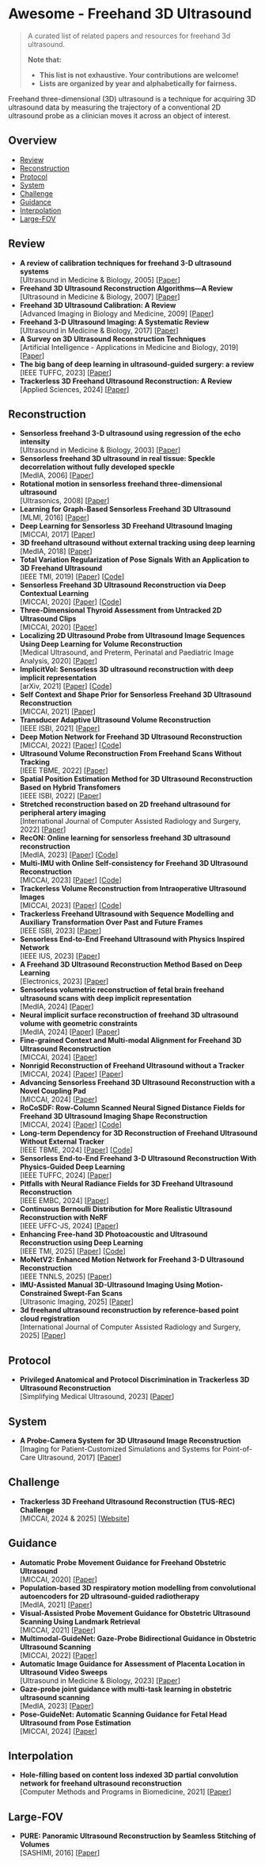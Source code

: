 # Awesome - Freehand 3D Ultrasound

> A curated list of related papers and resources for freehand 3d ultrasound.
>
>**Note that:**
>- **This list is not exhaustive. Your contributions are welcome!**
>- **Lists are organized by year and alphabetically for fairness.**

Freehand three-dimensional (3D) ultrasound is a technique for acquiring 3D ultrasound data by measuring the trajectory of a conventional 2D ultrasound probe as a clinician moves it across an object of interest.

## Overview
- [Review](#Review)
- [Reconstruction](#Reconstruction)
- [Protocol](#Protocol)
- [System](#System)
- [Challenge](#Challenge)
- [Guidance](#Guidance)
- [Interpolation](#Interpolation)
- [Large-FOV](#Large-FOV)

## Review
- **A review of calibration techniques for freehand 3-D ultrasound systems** \
    [Ultrasound in Medicine & Biology, 2005] [[Paper](https://doi.org/10.1016/j.ultrasmedbio.2004.11.015)]
- **Freehand 3D Ultrasound Reconstruction Algorithms—A Review** \
    [Ultrasound in Medicine & Biology, 2007] [[Paper](https://doi.org/10.1016/j.ultrasmedbio.2007.02.015)]
- **Freehand 3D Ultrasound Calibration: A Review** \
    [Advanced Imaging in Biology and Medicine, 2009] [[Paper](https://doi.org/10.1007/978-3-540-68993-5_3)]
- **Freehand 3-D Ultrasound Imaging: A Systematic Review** \
    [Ultrasound in Medicine & Biology, 2017] [[Paper](https://doi.org/10.1016/j.ultrasmedbio.2017.06.009)]
- **A Survey on 3D Ultrasound Reconstruction Techniques** \
    [Artificial Intelligence - Applications in Medicine and Biology, 2019] [[Paper](https://doi.org/10.5772/intechopen.81628)]
- **The big bang of deep learning in ultrasound-guided surgery: a review** \
    [IEEE TUFFC, 2023] [[Paper](https://doi.org/10.1109/TUFFC.2023.3255843)]
- **Trackerless 3D Freehand Ultrasound Reconstruction: A Review** \
    [Applied Sciences, 2024] [[Paper](https://doi.org/10.3390/app14177991)]

## Reconstruction
- **Sensorless freehand 3-D ultrasound using regression of the echo intensity** \
    [Ultrasound in Medicine & Biology, 2003] [[Paper](https://doi.org/10.1016/S0301-5629(02)00703-2)]
- **Sensorless freehand 3D ultrasound in real tissue: Speckle decorrelation without fully developed speckle** \
    [MedIA, 2006] [[Paper](https://doi.org/10.1016/j.media.2005.08.001)]
- **Rotational motion in sensorless freehand three-dimensional ultrasound** \
    [Ultrasonics, 2008] [[Paper](https://doi.org/10.1016/j.ultras.2008.01.008)]
- **Learning for Graph-Based Sensorless Freehand 3D Ultrasound** \
    [MLMI, 2016] [[Paper](https://doi.org/10.1007/978-3-319-47157-0_25)]
- **Deep Learning for Sensorless 3D Freehand Ultrasound Imaging** \
    [MICCAI, 2017] [[Paper](https://doi.org/10.1007/978-3-319-66185-8_71)]
- **3D freehand ultrasound without external tracking using deep learning** \
    [MedIA, 2018] [[Paper](https://doi.org/10.1016/j.media.2018.06.003)]
- **Total Variation Regularization of Pose Signals With an Application to 3D Freehand Ultrasound** \
    [IEEE TMI, 2019] [[Paper](https://doi.org/10.1109/TMI.2019.2898480)] [[Code](https://github.com/IFL-CAMP/pose_regularization)]
- **Sensorless Freehand 3D Ultrasound Reconstruction via Deep Contextual Learning** \
    [MICCAI, 2020] [[Paper](https://doi.org/10.1007/978-3-030-59716-0_44)] [[Code](https://github.com/DIAL-RPI/FreehandUSRecon)]
- **Three-Dimensional Thyroid Assessment from Untracked 2D Ultrasound Clips** \
    [MICCAI, 2020] [[Paper](https://doi.org/10.1007/978-3-030-59716-0_49)]
- **Localizing 2D Ultrasound Probe from Ultrasound Image Sequences Using Deep Learning for Volume Reconstruction** \
    [Medical Ultrasound, and Preterm, Perinatal and Paediatric Image Analysis, 2020] [[Paper](https://doi.org/10.1007/978-3-030-60334-2_10)]
- **ImplicitVol: Sensorless 3D ultrasound reconstruction with deep implicit representation** \
    [arXiv, 2021] [[Paper](https://doi.org/10.48550/arXiv.2109.12108)] [[Code](https://github.com/pakheiyeung/ImplicitVol)]
- **Self Context and Shape Prior for Sensorless Freehand 3D Ultrasound Reconstruction** \
    [MICCAI, 2021] [[Paper](https://doi.org/10.1007/978-3-030-87231-1_20)]
- **Transducer Adaptive Ultrasound Volume Reconstruction** \
    [IEEE ISBI, 2021] [[Paper](https://doi.org/10.1109/ISBI48211.2021.9433756)]
- **Deep Motion Network for Freehand 3D Ultrasound Reconstruction** \
    [MICCAI, 2022] [[Paper](https://doi.org/10.1007/978-3-031-16440-8_28)] [[Code](https://github.com/Lmy0217/MoNet)]
- **Ultrasound Volume Reconstruction From Freehand Scans Without Tracking** \
    [IEEE TBME, 2022] [[Paper](https://doi.org/10.1109/TBME.2022.3206596)]
- **Spatial Position Estimation Method for 3D Ultrasound Reconstruction Based on Hybrid Transfomers** \
    [IEEE ISBI, 2022] [[Paper](https://doi.org/10.1109/ISBI52829.2022.9761499)]
- **Stretched reconstruction based on 2D freehand ultrasound for peripheral artery imaging** \
    [International Journal of Computer Assisted Radiology and Surgery, 2022] [[Paper](https://doi.org/10.1007/s11548-022-02636-w)]
- **RecON: Online learning for sensorless freehand 3D ultrasound reconstruction** \
    [MedIA, 2023] [[Paper](https://doi.org/10.1016/j.media.2023.102810)] [[Code](https://github.com/Lmy0217/RecON)]
- **Multi-IMU with Online Self-consistency for Freehand 3D Ultrasound Reconstruction** \
    [MICCAI, 2023] [[Paper](https://doi.org/10.1007/978-3-031-43907-0_33)] [[Code](https://github.com/Lmy0217/OSCNet)]
- **Trackerless Volume Reconstruction from Intraoperative Ultrasound Images** \
    [MICCAI, 2023] [[Paper](https://doi.org/10.1007/978-3-031-43999-5_29)] [[Code](https://github.com/Sidaty1/IVUS_Trakerless_Volume_Reconstruction)]
- **Trackerless Freehand Ultrasound with Sequence Modelling and Auxiliary Transformation Over Past and Future Frames** \
    [IEEE ISBI, 2023] [[Paper](https://doi.org/10.1109/ISBI53787.2023.10230773)]
- **Sensorless End-to-End Freehand Ultrasound with Physics Inspired Network** \
    [IEEE IUS, 2023] [[Paper](https://doi.org/10.1109/IUS51837.2023.10307112)]
- **A Freehand 3D Ultrasound Reconstruction Method Based on Deep Learning** \
    [Electronics, 2023] [[Paper](https://doi.org/10.3390/electronics12071527)]
- **Sensorless volumetric reconstruction of fetal brain freehand ultrasound scans with deep implicit representation** \
    [MedIA, 2024] [[Paper](https://doi.org/10.1016/j.media.2024.103147)]
- **Neural implicit surface reconstruction of freehand 3D ultrasound volume with geometric constraints** \
    [MedIA, 2024] [[Paper](https://doi.org/10.1016/j.media.2024.103305)] [[Paper](https://github.com/chenhbo/FUNSR)]
- **Fine-grained Context and Multi-modal Alignment for Freehand 3D Ultrasound Reconstruction** \
    [MICCAI, 2024] [[Paper](https://doi.org/10.1007/978-3-031-72104-5_33)]
- **Nonrigid Reconstruction of Freehand Ultrasound without a Tracker** \
    [MICCAI, 2024] [[Paper](https://doi.org/10.1007/978-3-031-72083-3_64)] [[Paper](https://github.com/QiLi111/NR-Rec-FUS)]
- **Advancing Sensorless Freehand 3D Ultrasound Reconstruction with a Novel Coupling Pad** \
    [MICCAI, 2024] [[Paper](https://doi.org/10.1007/978-3-031-72083-3_52)]
- **RoCoSDF: Row-Column Scanned Neural Signed Distance Fields for Freehand 3D Ultrasound Imaging Shape Reconstruction** \
    [MICCAI, 2024] [[Paper](https://doi.org/10.1007/978-3-031-72083-3_67)] [[Code](https://github.com/chenhbo/RoCoSDF)]
- **Long-term Dependency for 3D Reconstruction of Freehand Ultrasound Without External Tracker** \
    [IEEE TBME, 2024] [[Paper](https://doi.org/10.1109/tbme.2023.3325551)] [[Code](https://github.com/ucl-candi/freehand)]
- **Sensorless End-to-End Freehand 3-D Ultrasound Reconstruction With Physics-Guided Deep Learning** \
    [IEEE TUFFC, 2024] [[Paper](https://doi.org/10.1109/TUFFC.2024.3465214)]
- **Pitfalls with Neural Radiance Fields for 3D Freehand Ultrasound Reconstruction** \
    [IEEE EMBC, 2024] [[Paper](https://doi.org/10.1109/EMBC53108.2024.10781966)]
- **Continuous Bernoulli Distribution for More Realistic Ultrasound Reconstruction with NeRF** \
    [IEEE UFFC-JS, 2024] [[Paper](https://doi.org/10.1109/UFFC-JS60046.2024.10793769)]
- **Enhancing Free-hand 3D Photoacoustic and Ultrasound Reconstruction using Deep Learning** \
    [IEEE TMI, 2025] [[Paper](https://doi.org/10.1109/TMI.2025.3579454)] [[Code](https://github.com/pnu-amilab/US3D)]
- **MoNetV2: Enhanced Motion Network for Freehand 3-D Ultrasound Reconstruction** \
    [IEEE TNNLS, 2025] [[Paper](https://doi.org/10.1109/TNNLS.2025.3573210)]
- **IMU-Assisted Manual 3D-Ultrasound Imaging Using Motion-Constrained Swept-Fan Scans** \
    [Ultrasonic Imaging, 2025] [[Paper](https://doi.org/10.1177/01617346241242718)]
- **3d freehand ultrasound reconstruction by reference-based point cloud registration** \
    [International Journal of Computer Assisted Radiology and Surgery, 2025] [[Paper](https://doi.org/10.1007/s11548-024-03280-2)]

## Protocol
- **Privileged Anatomical and Protocol Discrimination in Trackerless 3D Ultrasound Reconstruction** \
    [Simplifying Medical Ultrasound, 2023] [[Paper](https://doi.org/10.1007/978-3-031-44521-7_14)]

## System
- **A Probe-Camera System for 3D Ultrasound Image Reconstruction** \
    [Imaging for Patient-Customized Simulations and Systems for Point-of-Care Ultrasound, 2017] [[Paper](https://doi.org/10.1007/978-3-319-67552-7_16)]

## Challenge
- **Trackerless 3D Freehand Ultrasound Reconstruction (TUS-REC) Challenge** \
    [MICCAI, 2024 & 2025] [[Website](https://github-pages.ucl.ac.uk/tus-rec-challenge)]

## Guidance
- **Automatic Probe Movement Guidance for Freehand Obstetric Ultrasound** \
    [MICCAI, 2020] [[Paper](https://doi.org/10.1007/978-3-030-59716-0_56)]
- **Population-based 3D respiratory motion modelling from convolutional autoencoders for 2D ultrasound-guided radiotherapy** \
    [MedIA, 2021] [[Paper](https://doi.org/10.1016/j.media.2021.102260)]
- **Visual-Assisted Probe Movement Guidance for Obstetric Ultrasound Scanning Using Landmark Retrieval** \
    [MICCAI, 2021] [[Paper](https://doi.org/10.1007/978-3-030-87237-3_64)]
- **Multimodal-GuideNet: Gaze-Probe Bidirectional Guidance in Obstetric Ultrasound Scanning** \
    [MICCAI, 2022] [[Paper](https://doi.org/10.1007/978-3-031-16449-1_10)]
- **Automatic Image Guidance for Assessment of Placenta Location in Ultrasound Video Sweeps** \
    [Ultrasound in Medicine & Biology, 2023] [[Paper](https://doi.org/10.1016/j.ultrasmedbio.2022.08.006)]
- **Gaze-probe joint guidance with multi-task learning in obstetric ultrasound scanning** \
    [MedIA, 2023] [[Paper](https://doi.org/10.1016/j.media.2023.102981)]
- **Pose-GuideNet: Automatic Scanning Guidance for Fetal Head Ultrasound from Pose Estimation** \
    [MICCAI, 2024] [[Paper](https://doi.org/10.1007/978-3-031-72083-3_65)]

## Interpolation
- **Hole-filling based on content loss indexed 3D partial convolution network for freehand ultrasound reconstruction** \
    [Computer Methods and Programs in Biomedicine, 2021] [[Paper](https://doi.org/10.1016/j.cmpb.2021.106421)]

## Large-FOV
- **PURE: Panoramic Ultrasound Reconstruction by Seamless Stitching of Volumes** \
    [SASHIMI, 2016] [[Paper](https://doi.org/10.1007/978-3-319-46630-9_8)]

